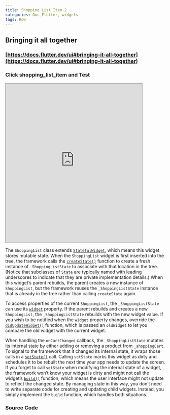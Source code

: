 ```yaml
---
title: Shopping List Item.2
categories: Doc_Flutter, widgets
tags: Row
---
```

## Bringing it all together

### [https://docs.flutter.dev/ui#bringing-it-all-together](https://docs.flutter.dev/ui#bringing-it-all-together)

### Click shopping_list_item and Test

<iframe src="https://kissthecoke.github.io/doc_flutter_samples//" style="width:430px;height:500px;border:1px solid gray"></iframe>

The `ShoppingList` class extends [`StatefulWidget`](https://api.flutter.dev/flutter/widgets/StatefulWidget-class.html), which means this widget stores mutable state. When the `ShoppingList` widget is first inserted into the tree, the framework calls the [`createState()`](https://api.flutter.dev/flutter/widgets/StatefulWidget-class.html#createState) function to create a fresh instance of `_ShoppingListState` to associate with that location in the tree. (Notice that subclasses of [`State`](https://api.flutter.dev/flutter/widgets/State-class.html) are typically named with leading underscores to indicate that they are private implementation details.) When this widget’s parent rebuilds, the parent creates a new instance of `ShoppingList`, but the framework reuses the `_ShoppingListState` instance that is already in the tree rather than calling `createState` again.

To access properties of the current `ShoppingList`, the `_ShoppingListState` can use its [`widget`](https://api.flutter.dev/flutter/widgets/Widget-class.html) property. If the parent rebuilds and creates a new `ShoppingList`, the `_ShoppingListState` rebuilds with the new widget value. If you wish to be notified when the `widget` property changes, override the [`didUpdateWidget()`](https://api.flutter.dev/flutter/widgets/State-class.html#didUpdateWidget) function, which is passed an `oldWidget` to let you compare the old widget with the current widget.

When handling the `onCartChanged` callback, the `_ShoppingListState` mutates its internal state by either adding or removing a product from `_shoppingCart`. To signal to the framework that it changed its internal state, it wraps those calls in a [`setState()`](https://api.flutter.dev/flutter/widgets/State/setState.html) call. Calling `setState` marks this widget as dirty and schedules it to be rebuilt the next time your app needs to update the screen. If you forget to call `setState` when modifying the internal state of a widget, the framework won’t know your widget is dirty and might not call the widget’s [`build()`](https://api.flutter.dev/flutter/widgets/StatelessWidget/build.html) function, which means the user interface might not update to reflect the changed state. By managing state in this way, you don’t need to write separate code for creating and updating child widgets. Instead, you simply implement the `build` function, which handles both situations.

### Source Code


<script src="https://gist.github.com/kissthecoke/1933ace7b883063f938c9146ead77dd3.js"></script>
